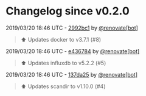 # Changelog since v0.2.0

2019/03/20 18:46 UTC - [2992bc1](https://github.com/hassio-addons/addon-glances/commit/2992bc1f8046c08eca0dfdb9a528e351b6d8cfb2) by [@renovate[bot]](https://github.com/apps/renovate)
> :arrow_up: Updates docker to v3.7.1 (#8) 

2019/03/20 18:46 UTC - [e436784](https://github.com/hassio-addons/addon-glances/commit/e4367847169d217402b2516b877ff3119aad2997) by [@renovate[bot]](https://github.com/apps/renovate)
> :arrow_up: Updates influxdb to v5.2.2 (#5) 

2019/03/20 18:46 UTC - [137da25](https://github.com/hassio-addons/addon-glances/commit/137da250e3c6d67db580ed1ecd7b984cff6ec295) by [@renovate[bot]](https://github.com/apps/renovate)
> :arrow_up: Updates scandir to v1.10.0 (#4) 

